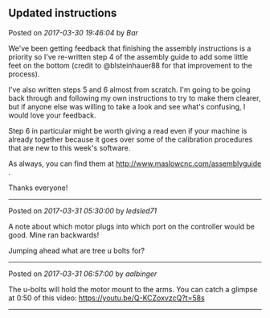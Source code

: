 ## Updated instructions
Posted on *2017-03-30 19:46:04* by *Bar*

We've been getting feedback that finishing the assembly instructions is a priority so I've re-written step 4 of the assembly guide to add some little feet on the bottom (credit to @blsteinhauer88 for that improvement to the process). 

I've also written steps 5 and 6 almost from scratch. I'm going to be going back through and following my own instructions to try to make them clearer, but if anyone else was willing to take a look and see what's confusing, I would love your feedback.

Step 6 in particular might be worth giving a read even if your machine is already together because it goes over some of the calibration procedures that are new to this week's software.

As always, you can find them at http://www.maslowcnc.com/assemblyguide .

Thanks everyone!

---

Posted on *2017-03-31 05:30:00* by *ledsled71*

A note about which motor plugs into which port on the controller would be good.  Mine ran backwards!

Jumping ahead what are tree u bolts for?

---

Posted on *2017-03-31 06:57:00* by *aalbinger*

The u-bolts will hold the motor mount to the arms.  You can catch a glimpse at 0:50 of this video:  https://youtu.be/Q-KCZoxvzcQ?t=58s

---


